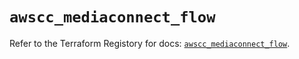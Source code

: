# `awscc_mediaconnect_flow`

Refer to the Terraform Registory for docs: [`awscc_mediaconnect_flow`](https://registry.terraform.io/providers/hashicorp/awscc/0.70.0/docs/resources/mediaconnect_flow).
